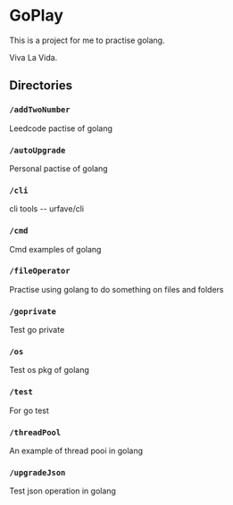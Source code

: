 # GoPlay

This is a project for me to practise golang.

Viva La Vida.

## Directories
### `/addTwoNumber`  
Leedcode pactise of golang  

### `/autoUpgrade`  
Personal pactise of golang
  
### `/cli`  
cli tools -- urfave/cli  

### `/cmd`  
Cmd examples of golang  

### `/fileOperator`  
Practise using golang to do something on files and folders  

### `/goprivate`  
Test go private
   
### `/os`  
Test os pkg of golang  

### `/test`  
For go test

### `/threadPool`  
An example of thread pooi in golang  

### `/upgradeJson`  
Test json operation in golang  
